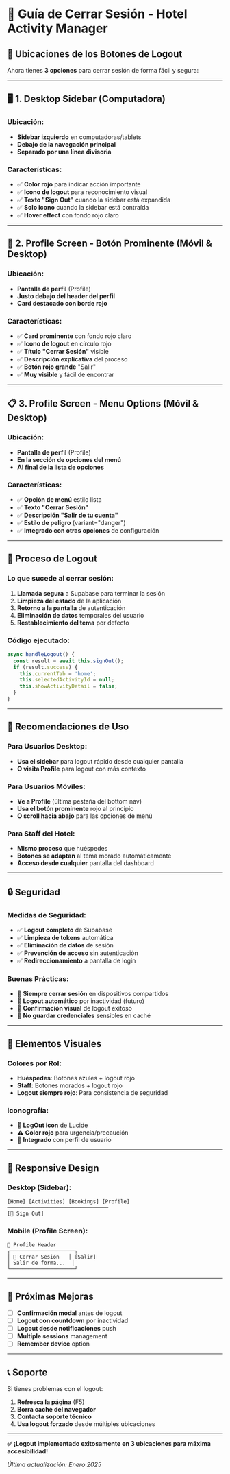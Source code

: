 # 🚪 Guía de Cerrar Sesión - Hotel Activity Manager

## 📍 **Ubicaciones de los Botones de Logout**

Ahora tienes **3 opciones** para cerrar sesión de forma fácil y segura:

---

## 🖥️ **1. Desktop Sidebar (Computadora)**

### Ubicación:
- **Sidebar izquierdo** en computadoras/tablets
- **Debajo de la navegación principal**
- **Separado por una línea divisoria**

### Características:
- ✅ **Color rojo** para indicar acción importante
- ✅ **Icono de logout** para reconocimiento visual
- ✅ **Texto "Sign Out"** cuando la sidebar está expandida
- ✅ **Solo icono** cuando la sidebar está contraída
- ✅ **Hover effect** con fondo rojo claro

---

## 📱 **2. Profile Screen - Botón Prominente (Móvil & Desktop)**

### Ubicación:
- **Pantalla de perfil** (Profile)
- **Justo debajo del header del perfil**
- **Card destacado con borde rojo**

### Características:
- ✅ **Card prominente** con fondo rojo claro
- ✅ **Icono de logout** en círculo rojo
- ✅ **Título "Cerrar Sesión"** visible
- ✅ **Descripción explicativa** del proceso
- ✅ **Botón rojo grande** "Salir" 
- ✅ **Muy visible** y fácil de encontrar

---

## 📋 **3. Profile Screen - Menu Options (Móvil & Desktop)**

### Ubicación:
- **Pantalla de perfil** (Profile)
- **En la sección de opciones del menú**
- **Al final de la lista de opciones**

### Características:
- ✅ **Opción de menú** estilo lista
- ✅ **Texto "Cerrar Sesión"** 
- ✅ **Descripción "Salir de tu cuenta"**
- ✅ **Estilo de peligro** (variant="danger")
- ✅ **Integrado con otras opciones** de configuración

---

## 🔄 **Proceso de Logout**

### Lo que sucede al cerrar sesión:
1. **Llamada segura** a Supabase para terminar la sesión
2. **Limpieza del estado** de la aplicación
3. **Retorno a la pantalla** de autenticación
4. **Eliminación de datos** temporales del usuario
5. **Restablecimiento del tema** por defecto

### Código ejecutado:
```javascript
async handleLogout() {
  const result = await this.signOut();
  if (result.success) {
    this.currentTab = 'home';
    this.selectedActivityId = null;
    this.showActivityDetail = false;
  }
}
```

---

## 🎯 **Recomendaciones de Uso**

### **Para Usuarios Desktop:**
- **Usa el sidebar** para logout rápido desde cualquier pantalla
- **O visita Profile** para logout con más contexto

### **Para Usuarios Móviles:**
- **Ve a Profile** (última pestaña del bottom nav)
- **Usa el botón prominente** rojo al principio
- **O scroll hacia abajo** para las opciones de menú

### **Para Staff del Hotel:**
- **Mismo proceso** que huéspedes
- **Botones se adaptan** al tema morado automáticamente
- **Acceso desde cualquier** pantalla del dashboard

---

## 🔒 **Seguridad**

### Medidas de Seguridad:
- ✅ **Logout completo** de Supabase
- ✅ **Limpieza de tokens** automática  
- ✅ **Eliminación de datos** de sesión
- ✅ **Prevención de acceso** sin autenticación
- ✅ **Redireccionamiento** a pantalla de login

### Buenas Prácticas:
- 🔄 **Siempre cerrar sesión** en dispositivos compartidos
- 🔄 **Logout automático** por inactividad (futuro)
- 🔄 **Confirmación visual** de logout exitoso
- 🔄 **No guardar credenciales** sensibles en caché

---

## 🎨 **Elementos Visuales**

### Colores por Rol:
- **Huéspedes**: Botones azules + logout rojo
- **Staff**: Botones morados + logout rojo  
- **Logout siempre rojo**: Para consistencia de seguridad

### Iconografía:
- 🚪 **LogOut icon** de Lucide
- ⚠️ **Color rojo** para urgencia/precaución
- 👤 **Integrado** con perfil de usuario

---

## 📱 **Responsive Design**

### Desktop (Sidebar):
```
[Home] [Activities] [Bookings] [Profile]
─────────────────────────────────
[🚪 Sign Out]
```

### Mobile (Profile Screen):
```
👤 Profile Header
┌─────────────────────┐
│ 🚪 Cerrar Sesión   │ [Salir]
│ Salir de forma...  │
└─────────────────────┘
```

---

## 🚀 **Próximas Mejoras**

- [ ] **Confirmación modal** antes de logout
- [ ] **Logout con countdown** por inactividad  
- [ ] **Logout desde notificaciones** push
- [ ] **Multiple sessions** management
- [ ] **Remember device** option

---

## 📞 **Soporte**

Si tienes problemas con el logout:

1. **Refresca la página** (F5)
2. **Borra caché del navegador**
3. **Contacta soporte técnico**
4. **Usa logout forzado** desde múltiples ubicaciones

---

**✅ ¡Logout implementado exitosamente en 3 ubicaciones para máxima accesibilidad!**

*Última actualización: Enero 2025*
